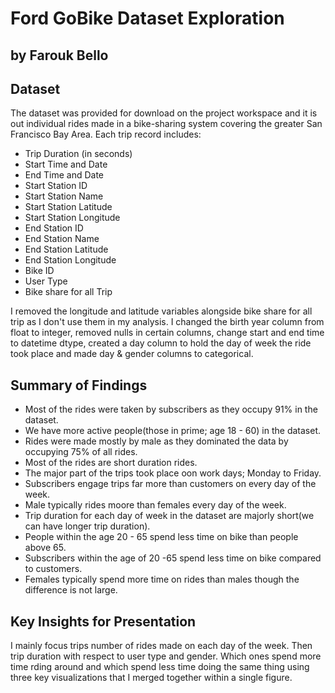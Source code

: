 # Ford GoBike Dataset Exploration
## by Farouk Bello

## Dataset
The dataset was provided for download on the project workspace and it is out individual rides made in a bike-sharing system covering the greater San Francisco Bay Area. Each trip record includes:

- Trip Duration (in seconds)
- Start Time and Date
- End Time and Date
- Start Station ID
- Start Station Name
- Start Station Latitude
- Start Station Longitude
- End Station ID
- End Station Name
- End Station Latitude
- End Station Longitude
- Bike ID
- User Type
- Bike share for all Trip

I removed the longitude and latitude variables alongside bike share for all trip as I don't use them in my analysis. I changed the birth year column from float to integer, removed nulls in certain columns, change start and end time to datetime dtype, created a day column to hold the day of week the ride took place and made day & gender columns to categorical.

## Summary of Findings
- Most of the rides were taken by subscribers as they occupy 91% in the dataset.
- We have more active people(those in prime; age 18 - 60) in the dataset.
- Rides were made mostly by male as they dominated the data by occupying 75% of all rides.
- Most of the rides are short duration rides.
- The major part of the trips took place oon work days; Monday to Friday.
- Subscribers engage trips far more than customers on every day of the week.
- Male typically rides moore than females every day of the week.
- Trip duration for each day of week in the dataset are majorly short(we can have longer trip duration).
- People within the age 20 - 65 spend less time on bike than people above 65.
- Subscribers within the age of 20 -65 spend less time on bike compared to customers.
- Females typically spend more time on rides than males though the difference is not large.

## Key Insights for Presentation
I mainly focus trips number of rides made on each day of the week. Then
trip duration with respect to user type and gender. Which ones spend more time rding around and which spend less time doing the same thing using three key visualizations that I merged together within a single figure.